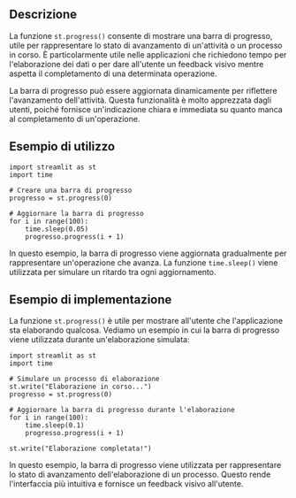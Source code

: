 ## Descrizione

La funzione `st.progress()` consente di mostrare una barra di progresso, utile per rappresentare lo stato di avanzamento di un'attività o un processo in corso. È particolarmente utile nelle applicazioni che richiedono tempo per l'elaborazione dei dati o per dare all'utente un feedback visivo mentre aspetta il completamento di una determinata operazione.

La barra di progresso può essere aggiornata dinamicamente per riflettere l'avanzamento dell'attività. Questa funzionalità è molto apprezzata dagli utenti, poiché fornisce un'indicazione chiara e immediata su quanto manca al completamento di un'operazione.

## Esempio di utilizzo

```
import streamlit as st
import time

# Creare una barra di progresso
progresso = st.progress(0)

# Aggiornare la barra di progresso
for i in range(100):
    time.sleep(0.05)
    progresso.progress(i + 1)
```

In questo esempio, la barra di progresso viene aggiornata gradualmente per rappresentare un'operazione che avanza. La funzione `time.sleep()` viene utilizzata per simulare un ritardo tra ogni aggiornamento.

## Esempio di implementazione

La funzione `st.progress()` è utile per mostrare all'utente che l'applicazione sta elaborando qualcosa. Vediamo un esempio in cui la barra di progresso viene utilizzata durante un'elaborazione simulata:

```
import streamlit as st
import time

# Simulare un processo di elaborazione
st.write("Elaborazione in corso...")
progresso = st.progress(0)

# Aggiornare la barra di progresso durante l'elaborazione
for i in range(100):
    time.sleep(0.1)
    progresso.progress(i + 1)

st.write("Elaborazione completata!")
```

In questo esempio, la barra di progresso viene utilizzata per rappresentare lo stato di avanzamento dell'elaborazione di un processo. Questo rende l'interfaccia più intuitiva e fornisce un feedback visivo all'utente.